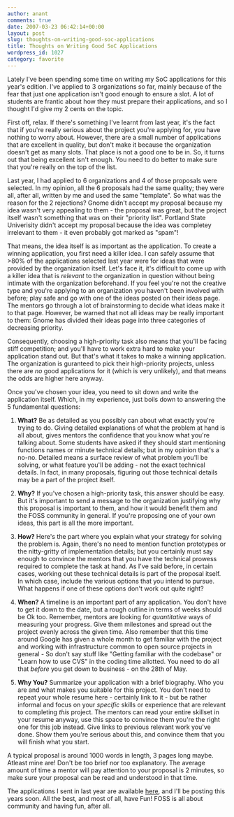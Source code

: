 ```yaml
---
author: anant
comments: true
date: 2007-03-23 06:42:14+00:00
layout: post
slug: thoughts-on-writing-good-soc-applications
title: Thoughts on Writing Good SoC Applications
wordpress_id: 1027
category: favorite
---
```


Lately I've been spending some time on writing my SoC applications for this year's edition. I've applied to 3 organizations so far, mainly because of the fear that just one application isn't good enough to ensure a slot. A lot of students are frantic about how they must prepare their applications, and so I thought I'd give my 2 cents on the topic.

First off, relax. If there's something I've learnt from last year, it's the fact that if you're really serious about the project you're applying for, you have nothing to worry about. However, there are a small number of applications that are excellent in quality, but don't make it because the organization doesn't get as many slots. That place is not a good one to be in. So, it turns out that being excellent isn't enough. You need to do better to make sure that you're really on the top of the list.

Last year, I had applied to 6 organizations and 4 of those proposals were selected. In my opinion, all the 6 proposals had the same quality; they were all, after all, written by me and used the same "template". So what was the reason for the 2 rejections? Gnome didn't accept my proposal because my idea wasn't very appealing to them - the proposal was great, but the project itself wasn't something that was on their "priority list". Portland State Univerisity didn't accept my proposal because the idea was completey irrelevant to them - it even probably got marked as "spam"!

That means, the idea itself is as important as the application. To create a winning application, you first need a killer idea. I can safely assume that >80% of the applications selected last year were for ideas that were provided by the organization itself. Let's face it, it's difficult to come up with a killer idea that is *relevant* to the organization in question without being intimate with the organization beforehand. If you feel you're not the creative type and you're applying to an organization you haven't been involved with before; play safe and go with one of the ideas posted on their ideas page. The mentors go through a lot of brainstorming to decide what ideas make it to that page. However, be warned that not all ideas may be really important to them: Gnome has divided their ideas page into three categories of decreasing priority.

Consequently, choosing a high-priority task also means that you'll be facing stiff competition; and you'll have to work extra hard to make your application stand out. But that's what it takes to make a winning application. The organization is guranteed to pick their high-priority projects, unless there are *no* good applications for it (which is very unlikely), and that means the odds are higher here anyway.

Once you've chosen your idea, you need to sit down and write the application itself. Which, in my experience, just boils down to answering the 5 fundamental questions:

1. **What?** Be as detailed as you possibly can about what exactly you're trying to do. Giving detailed explanations of what the problem at hand is all about, gives mentors the confidence that you know what you're talking about. Some students have asked if they should start mentioning functions names or minute technical details; but in my opinion that's a no-no. Detailed means a surface review of what problem you'll be solving, or what feature you'll be adding - not the exact technical details. In fact, in many proposals, figuring out those technical details may be a part of the project itself.

2. **Why?** If you've chosen a high-priority task, this answer should be easy. But it's important to send a message to the organization justifying why this proposal is important to them, and how it would benefit them and the FOSS community in general. If you're proposing one of your own ideas, this part is all the more important.

3. **How?** Here's the part where you explain what your strategy for solving the problem is. Again, there's no need to mention function prototypes or the nitty-gritty of implementation details; but you certainly must say enough to convince the mentors that you have the technical prowess required to complete the task at hand. As I've said before, in certain cases, working out these technical details is part of the proposal itself. In which case, include the various options that you intend to pursue. What happens if one of these options don't work out quite right?

4. **When?** A timeline is an important part of any application. You don't have to get it down to the date, but a rough outline in terms of weeks should be Ok too. Remember, mentors are looking for *quantitative* ways of measuring your progress. Give them milestones and spread out the project evenly across the given time. Also remember that this time around Google has given a whole month to get familiar with the project and working with infrastructure common to open source projects in general - So don't say stuff like "Getting familiar with the codebase" or "Learn how to use CVS" in the coding time allotted. You need to do all that *before* you get down to business - on the 28th of May.

5. **Why You?** Summarize your application with a brief biography. Who you are and what makes you suitable for this project. You don't need to repeat your whole resume here - certainly link to it - but be rather informal and focus on your *specific* skills or experience that are relevant to completing *this* project. The mentors can read your entire skillset in your resume anyway, use this space to convince them you're the right one for this job instead. Give links to previous relevant work you've done. Show them you're serious about this, and convince them that you will finish what you start.

A typical proposal is around 1000 words in length, 3 pages long maybe. Atleast mine are! Don't be too brief nor too explanatory. The average amount of time a mentor will pay attention to your proposal is 2 minutes, so make sure your proposal can be read and understood in that time.

The applications I sent in last year are available [here](http://proness.kix.in/soc/), and I'll be posting this years soon. All the best, and most of all, have Fun! FOSS is all about community and having fun, after all.
